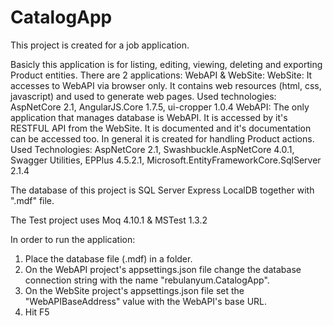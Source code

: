 # CatalogApp
This project is created for a job application.

Basicly this application is for listing, editing, viewing, deleting and exporting Product entities. There are 2 applications: WebAPI & WebSite: 
  WebSite: It accesses to WebAPI via browser only. It contains web resources (html, css, javascript) and used to generate web pages. Used technologies: AspNetCore 2.1, AngularJS.Core 1.7.5, ui-cropper 1.0.4
  WebAPI: The only application that manages database is WebAPI. It is accessed by it's RESTFUL API from the WebSite. It is documented and it's documentation can be accessed too. In general it is created for handling Product actions. Used Technologies: AspNetCore 2.1, Swashbuckle.AspNetCore 4.0.1, Swagger Utilities, EPPlus 4.5.2.1, Microsoft.EntityFrameworkCore.SqlServer 2.1.4
  
The database of this project is SQL Server Express LocalDB together with ".mdf" file.

The Test project uses Moq 4.10.1 & MSTest 1.3.2

In order to run the application:
1) Place the database file (.mdf) in a folder.
2) On the WebAPI project's appsettings.json file change the database connection string with the name "rebulanyum.CatalogApp".
3) On the WebSite project's appsettings.json file set the "WebAPIBaseAddress" value with the WebAPI's base URL.
4) Hit F5